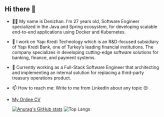 ## Hi there 👋

- 👨‍💻 My name is Denizhan. I'm 27 years old, Software Engineer specialized in the Java and Spring ecosystem, for developing scalable end-to-end applications using Docker and Kubernetes.
- 🔭 I work on Yapı Kredi Technology which is an R&D-focused subsidiary of Yapı Kredi Bank, one of Turkey’s leading financial institutions. The company specializes in developing cutting-edge software solutions for banking, finance, and payment systems.
- 🌱 Currently working as a Full-Stack Software Engineer that architecting and implementing an internal solution for replacing a third-party treasury operations product.
- 📫 How to reach me: Write to me from LinkedIn about any topic 😊
- [My Online CV](https://arasdenizhan.github.io)

 
  [![Anurag's GitHub stats](https://github-readme-stats.vercel.app/api?username=arasdenizhan)](https://github.com/anuraghazra/github-readme-stats)
  ![Top Langs](https://github-readme-stats.vercel.app/api/top-langs/?username=arasdenizhan&layout=compact)
